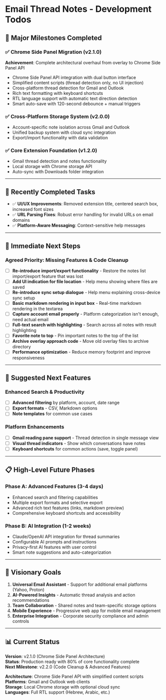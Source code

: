 # Email Thread Notes - Development Todos

## 🎉 Major Milestones Completed

### ✅ Chrome Side Panel Migration (v2.1.0) 
**Achievement**: Complete architectural overhaul from overlay to Chrome Side Panel API
- Chrome Side Panel API integration with dual button interface
- Simplified content scripts (thread detection only, no UI injection)
- Cross-platform thread detection for Gmail and Outlook
- Rich text formatting with keyboard shortcuts
- RTL language support with automatic text direction detection
- Smart auto-save with 120-second debounce + manual triggers

### ✅ Cross-Platform Storage System (v2.0.0)
- Account-specific note isolation across Gmail and Outlook
- Unified backup system with cloud sync integration
- Export/import functionality with data validation

### ✅ Core Extension Foundation (v1.2.0)
- Gmail thread detection and notes functionality
- Local storage with Chrome storage API
- Auto-sync with Downloads folder integration

---

## 📝 Recently Completed Tasks

- ✅ **UI/UX Improvements**: Removed extension title, centered search box, increased font sizes
- ✅ **URL Parsing Fixes**: Robust error handling for invalid URLs on email domains
- ✅ **Platform-Aware Messaging**: Context-sensitive help messages

---

## 🚀 Immediate Next Steps

### Agreed Priority: Missing Features & Code Cleanup
- [ ] **Re-introduce import/export functionality** - Restore the notes list import/export feature that was lost
- [ ] **Add UI indication for file location** - Help menu showing where files are saved
- [ ] **Re-introduce sync setup dialogue** - Help menu explaining cross-device sync setup
- [ ] **Basic markdown rendering in input box** - Real-time markdown rendering in the textarea
- [ ] **Capture account email properly** - Platform categorization isn't enough, need actual email
- [ ] **Full-text search with highlighting** - Search across all notes with result highlighting
- [ ] **Favorite note to top** - Pin important notes to the top of the list
- [ ] **Archive overlay approach code** - Move old overlay files to archive directory
- [ ] **Performance optimization** - Reduce memory footprint and improve responsiveness

---

## 🎯 Suggested Next Features

### Enhanced Search & Productivity
- [ ] **Advanced filtering** by platform, account, date range
- [ ] **Export formats** - CSV, Markdown options
- [ ] **Note templates** for common use cases

### Platform Enhancements  
- [ ] **Gmail reading pane support** - Thread detection in single message view
- [ ] **Visual thread indicators** - Show which conversations have notes
- [ ] **Keyboard shortcuts** for common actions (save, toggle panel)

---

## 📋 High-Level Future Phases

### Phase A: Advanced Features (3-4 days)
- Enhanced search and filtering capabilities
- Multiple export formats and selective export
- Advanced rich text features (links, markdown preview)
- Comprehensive keyboard shortcuts and accessibility

### Phase B: AI Integration (1-2 weeks)
- Claude/OpenAI API integration for thread summaries
- Configurable AI prompts and instructions
- Privacy-first AI features with user control
- Smart note suggestions and auto-categorization

---

## 🔮 Visionary Goals

1. **Universal Email Assistant** - Support for additional email platforms (Yahoo, Proton)
2. **AI-Powered Insights** - Automatic thread analysis and action recommendations  
3. **Team Collaboration** - Shared notes and team-specific storage options
4. **Mobile Experience** - Progressive web app for mobile email management
5. **Enterprise Integration** - Corporate security compliance and admin controls

---

## 📊 Current Status

**Version**: v2.1.0 (Chrome Side Panel Architecture)  
**Status**: Production ready with 80% of core functionality complete  
**Next Milestone**: v2.2.0 (Code Cleanup & Advanced Features)

**Architecture**: Chrome Side Panel API with simplified content scripts  
**Platforms**: Gmail and Outlook web clients  
**Storage**: Local Chrome storage with optional cloud sync  
**Languages**: Full RTL support (Hebrew, Arabic, etc.)